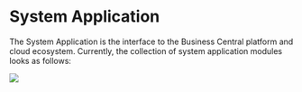 # System Application

The System Application is the interface to the Business Central platform and cloud ecosystem. Currently, the collection of system application modules looks as follows:

<img src="https://cloudblogs.microsoft.com/uploads/prod/sites/4/2019/08/image025.png">